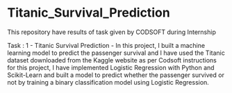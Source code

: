 # Titanic_Survival_Prediction
This repository have results of task given by CODSOFT during Internship

Task : 1 - Titanic Survival Prediction - In this project, I built a machine learning model to predict the passenger survival and I have used the Titanic dataset downloaded from the Kaggle website as per Codsoft instructions for this project, I have implemented Logistic Regression with Python and Scikit-Learn and built a model to predict whether the passenger survived or not by training a binary classification model using Logistic Regression.
